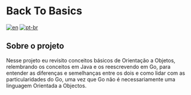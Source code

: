 # Back To Basics 
[![en](https://img.shields.io/badge/lang-en-red.svg)](https://github.com/jonatasemidio/multilanguage-readme-pattern/blob/master/README.en.md)
[![pt-br](https://img.shields.io/badge/lang-pt--br-green.svg)](https://github.com/jonatasemidio/multilanguage-readme-pattern/blob/master/README.md)

## Sobre o projeto
Nesse projeto eu revisito conceitos básicos de Orientação a Objetos, relembrando os conceitos em Java e os reescrevendo em Go, para entender as diferenças e semelhanças entre os dois e como lidar com as particularidades do Go, uma vez que Go não é necessariamente uma linguagem Orientada a Objectos.